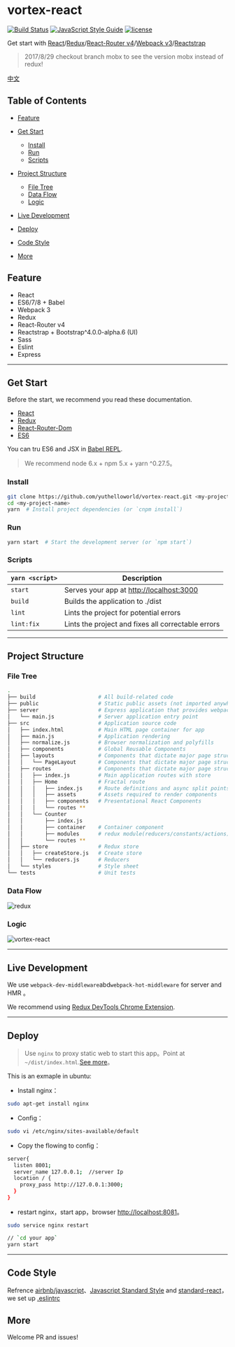 # vortex-react

[![Build Status](https://travis-ci.org/YutHelloWorld/vortex-react.svg?branch=master)](https://travis-ci.org/YutHelloWorld/vortex-react)
[![JavaScript Style Guide](https://img.shields.io/badge/code_style-standard-brightgreen.svg)](https://standardjs.com)
[![license](https://img.shields.io/github/license/mashape/apistatus.svg?maxAge=2592000)](https://github.com/YutHelloWorld/vortex-react/blob/master/LICENSE)

Get start with [React](https://facebook.github.io/react/)/[Redux](http://redux.js.org/)/[React-Router v4](https://github.com/ReactTraining/react-router/tree/master/packages/react-router-dom)/[Webpack v3](https://webpack.js.org/)/[Reactstrap](https://reactstrap.github.io/)

>2017/8/29
checkout branch mobx to see the version mobx instead of redux!

[中文](https://github.com/YutHelloWorld/vortex-react/blob/master/README-zh.md)

## Table of Contents

- [Feature](#feature)

- [Get Start](#get-start)

  - [Install](#install)
  - [Run](#run)
  - [Scripts](#scripts)

- [Project Structure](#project-structure)

  - [File Tree](#file-tree)
  - [Data Flow](#data-flow)
  - [Logic](#logic)

- [Live Development](#live-development)

- [Deploy](#deploy)

- [Code Style](#code-style)

- [More](#more)

## Feature

- React
- ES6/7/8 + Babel
- Webpack 3
- Redux
- React-Router v4
- Reactstrap + Bootstrap\^4.0.0-alpha.6 (UI)
- Sass
- Eslint
- Express

---

## Get Start

Before the start, we recommend you read these documentation.

- [React](https://facebook.github.io/react/)
- [Redux](https://github.com/reactjs/redux)
- [React-Router-Dom](https://github.com/ReactTraining/react-router/tree/master/packages/react-router-dom)
- [ES6](http://babeljs.io/learn-es2015/)

You can tru ES6 and JSX in [Babel REPL](http://babeljs.io/repl/).

> We recommend node 6.x + npm 5.x + yarn ^0.27.5。

### Install

```bash
git clone https://github.com/yuthelloworld/vortex-react.git <my-project-name>
cd <my-project-name>
yarn  # Install project dependencies (or `cnpm install`)
```

### Run

```bash
yarn start  # Start the development server (or `npm start`)
```

### Scripts

| `yarn <script>` | Description                                        |
| --------------- | -------------------------------------------------- |
| `start`         | Serves your app at <http://localhost:3000>         |
| `build`         | Builds the application to ./dist                   |
| `lint`          | Lints the project for potential errors             |
| `lint:fix`      | Lints the project and fixes all correctable errors |

---

## Project Structure

### File Tree

```bash
.
├── build                    # All build-related code
├── public                   # Static public assets (not imported anywhere in source code)
├── server                   # Express application that provides webpack middleware
│   └── main.js              # Server application entry point
├── src                      # Application source code
│   ├── index.html           # Main HTML page container for app
│   ├── main.js              # Application rendering
│   ├── normalize.js         # Browser normalization and polyfills
│   ├── components           # Global Reusable Components
│   ├── layouts              # Components that dictate major page structure
│   │   └── PageLayout       # Components that dictate major page structure
│   ├── routes               # Components that dictate major page structure
│   │   ├── index.js         # Main application routes with store
│   │   ├── Home             # Fractal route
│   │   │   ├── index.js     # Route definitions and async split points
│   │   │   ├── assets       # Assets required to render components
│   │   │   ├── components   # Presentational React Components
│   │   │   └── routes **
│   │   └── Counter
│   │       ├── index.js
│   │       ├── container    # Container component
│   │       ├── modules      # redux module(reducers/constants/actions)
│   │       └── routes **
│   ├── store                # Redux store
│   │   ├── createStore.js   # Create store
│   │   └── reducers.js      # Reducers
│   └── styles               # Style sheet
└── tests                    # Unit tests
```

### Data Flow

![redux](https://user-images.githubusercontent.com/20860159/29354186-429b4446-829f-11e7-9a2f-a15c97dafaa3.png)

### Logic

![vortex-react](https://user-images.githubusercontent.com/20860159/29354203-56f1c672-829f-11e7-9465-2c2b37484823.png)

---

## Live Development

We use `webpack-dev-middleware`abd`webpack-hot-middleware` for server and HMR 。

We recommend using [Redux DevTools Chrome Extension](https://chrome.google.com/webstore/detail/redux-devtools/lmhkpmbekcpmknklioeibfkpmmfibljd).

---

## Deploy

>Use `nginx` to proxy static web to start this app。Point at `~/dist/index.html`.[See more](https://github.com/ReactTraining/react-router/blob/v3/docs/guides/Histories.md#configuring-your-server)。

This is an exmaple in ubuntu:

- Install nginx：

```bash
sudo apt-get install nginx
```

- Config：

```bash
sudo vi /etc/nginx/sites-available/default
```

- Copy the flowing to config：

```bash
server{
  listen 8001;
  server_name 127.0.0.1;  //server Ip
  location / {
    proxy_pass http://127.0.0.1:3000;
  }
}
```

- restart nginx，start app，browser <http://localhost:8081>。

```bash
sudo service nginx restart

// `cd your app`
yarn start
```

---

## Code Style

Refrence [airbnb/javascript](https://github.com/airbnb/javascript)、[Javascript Standard Style](https://standardjs.com/rules-zhcn.html#javascript-standard-style) and [standard-react](https://github.com/standard/eslint-config-standard-react)，we set up [.eslintrc](https://github.com/YutHelloWorld/vortex-react/blob/master/.eslintrc)

## More

Welcome PR and issues!
